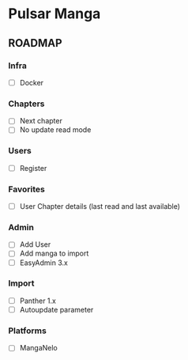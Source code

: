 # Pulsar Manga

## ROADMAP

### Infra
- [ ] Docker 

### Chapters
- [ ] Next chapter
- [ ] No update read mode

### Users
- [ ] Register

### Favorites
- [ ] User Chapter details (last read and last available)

### Admin
- [ ] Add User
- [ ] Add manga to import
- [ ] EasyAdmin 3.x

### Import
- [ ] Panther 1.x
- [ ] Autoupdate parameter

### Platforms
- [ ] MangaNelo
